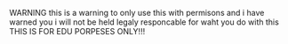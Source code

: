 WARNING
this is a warning to only use this with permisons and i have warned you 
i will not be held legaly responcable for waht you do with this
THIS IS FOR EDU PORPESES ONLY!!!
